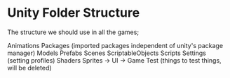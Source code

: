 # Unity Folder Structure

The structure we should use in all the games;

Animations
Packages (imported packages independent of unity's package manager)
Models
Prefabs
Scenes
ScriptableObjects
Scripts
Settings (setting profiles)
Shaders
Sprites
 -> UI
 -> Game
Test (things to test things, will be deleted)
